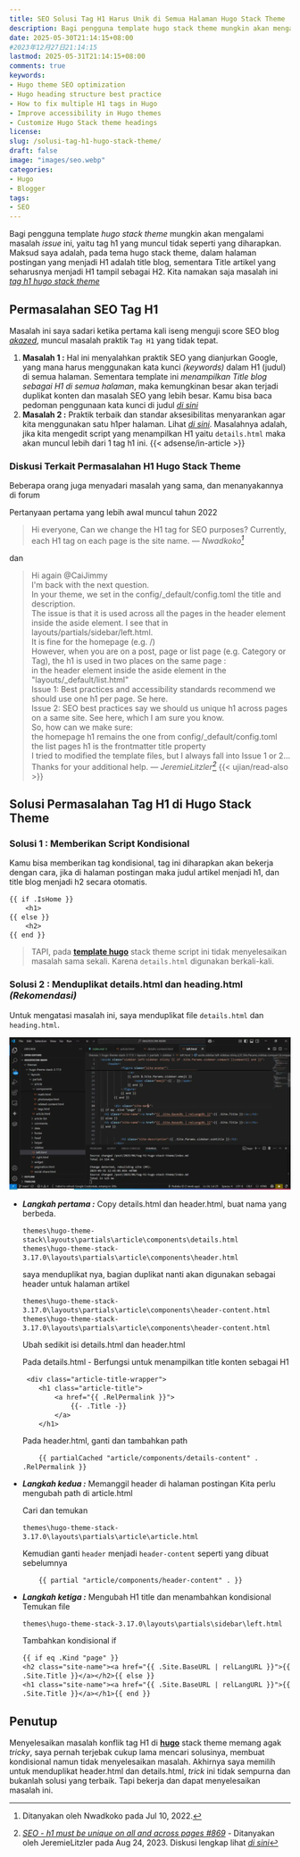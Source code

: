 ```yaml
---
title: SEO Solusi Tag H1 Harus Unik di Semua Halaman Hugo Stack Theme
description: Bagi pengguna template hugo stack theme mungkin akan mengalami masalah issue ini, yaitu tag h1 yang muncul tidak seperti yang diharapkan. Maksud saya adalah, pada tema hugo stack theme, dalam halaman postingan yang menjadi H1 adalah title blog, sementara Title artikel yang seharusnya menjadi H1 tampil sebagai H2.
date: 2025-05-30T21:14:15+08:00 
#2023年12月27日21:14:15
lastmod: 2025-05-31T21:14:15+08:00 
comments: true
keywords: 
- Hugo theme SEO optimization
- Hugo heading structure best practice
- How to fix multiple H1 tags in Hugo
- Improve accessibility in Hugo themes
- Customize Hugo Stack theme headings
license: 
slug: /solusi-tag-h1-hugo-stack-theme/
draft: false
image: "images/seo.webp"
categories:
- Hugo
- Blogger
tags:
- SEO
---
```


Bagi pengguna template *hugo stack theme* mungkin akan mengalami masalah *issue* ini, yaitu tag h1 yang muncul tidak seperti yang diharapkan. Maksud saya adalah, pada tema hugo stack theme, dalam halaman postingan yang menjadi H1 adalah title blog, sementara Title artikel yang seharusnya menjadi H1 tampil sebagai H2. Kita namakan saja masalah ini *[tag h1 hugo stack theme](/solusi-tag-h1-hugo-stack-theme/)*

## Permasalahan SEO Tag H1
Masalah ini saya sadari ketika pertama kali iseng menguji score SEO blog *[akazed](/)*, muncul masalah praktik `Tag H1` yang tidak tepat.
1. **Masalah 1 :** Hal ini menyalahkan praktik SEO yang dianjurkan Google, yang mana harus menggunakan kata kunci *(keywords)* dalam H1 (judul) di semua halaman. Sementara template ini *menampilkan Title blog sebagai H1 di semua halaman*, maka kemungkinan besar akan terjadi duplikat konten dan masalah SEO yang lebih besar. Kamu bisa baca pedoman penggunaan kata kunci di judul *[di sini](https://developers.google.com/search/docs/crawling-indexing/consolidate-duplicate-urls?hl=en&visit_id=638284882507299608-1675376168&rd=1)*
2. **Masalah 2 :**  Praktik terbaik dan standar aksesibilitas menyarankan agar kita menggunakan satu h1per halaman. Lihat *[di sini](https://developer.mozilla.org/en-US/docs/Web/HTML/Element/Heading_Elements)*. Masalahnya adalah, jika kita mengedit script yang menampilkan H1 yaitu `details.html` maka akan muncul lebih dari 1 tag h1 ini. 
{{< adsense/in-article >}}

### Diskusi Terkait Permasalahan H1 Hugo Stack Theme
Beberapa orang juga menyadari masalah yang sama, dan menanyakannya di forum

Pertanyaan pertama yang lebih awal muncul tahun 2022

> Hi everyone,
Can we change the H1 tag for SEO purposes? Currently, each H1 tag on each page is the site name.
— <cite>Nwadkoko[^1]</cite>

[^1]:Ditanyakan oleh Nwadkoko pada Jul 10, 2022.

dan 

> Hi again @CaiJimmy<br/>
I'm back with the next question.<br/>
In your theme, we set in the config/_default/config.toml the title and description.<br/>
The issue is that it is used across all the pages in the header element inside the aside element. I see that in layouts/partials/sidebar/left.html.<br/>
It is fine for the homepage (e.g. /)<br/>
However, when you are on a post, page or list page (e.g. Category or Tag), the h1 is used in two places on the same page :<br/>
in the header element inside the aside element
in the "layouts/_default/list.html"<br/>
Issue 1: Best practices and accessibility standards recommend we should use one h1 per page. Se here.<br/>
Issue 2: SEO best practices say we should us unique h1 across pages on a same site. See here, which I am sure you know.<br/>
So, how can we make sure:<br/>
the homepage h1 remains the one from config/_default/config.toml
the list pages h1 is the frontmatter title property<br/>
I tried to modified the template files, but I always fall into Issue 1 or 2...<br/>
Thanks for your additional help. 
— <cite>JeremieLitzler[^2]</cite>
{{< ujian/read-also >}}

[^2]: *[SEO - h1 must be unique on all and across pages #869](/solusi-tag-h1-hugo-stack-theme/)* - Ditanyakan oleh JeremieLitzler pada Aug 24, 2023. Diskusi lengkap lihat *[di sini](https://github.com/CaiJimmy/hugo-theme-stack/discussions/869)*


## Solusi Permasalahan Tag H1 di Hugo Stack Theme

### Solusi 1 : Memberikan Script Kondisional 
Kamu bisa memberikan tag kondisional, tag ini diharapkan akan bekerja dengan cara, jika di halaman postingan maka judul artikel menjadi h1, dan title blog menjadi h2 secara otomatis. 
```
{{ if .IsHome }}
    <h1>
{{ else }}
    <h2>
{{ end }}
```

>TAPI, pada **[template hugo](/categories/template/)** stack theme script ini tidak menyelesaikan masalah sama sekali. Karena `details.html` digunakan berkali-kali. 

### Solusi 2 : Menduplikat details.html dan heading.html *(Rekomendasi)*
Untuk mengatasi masalah ini, saya menduplikat file `details.html` dan `heading.html`. 

![solved tag h1 hugo stack theme](images/vscode.webp)
* ***Langkah pertama :*** Copy details.html dan header.html, buat nama yang berbeda.
    ```
    themes\hugo-theme-stack\layouts\partials\article\components\details.html
    themes\hugo-theme-stack-3.17.0\layouts\partials\article\components\header.html
    ```
    saya menduplikat nya, bagian duplikat nanti akan digunakan sebagai header untuk halaman artikel
    ```
    themes\hugo-theme-stack-3.17.0\layouts\partials\article\components\header-content.html
    themes\hugo-theme-stack-3.17.0\layouts\partials\article\components\header-content.html
    ```

    Ubah sedikit isi details.html dan header.html

    Pada details.html - Berfungsi untuk menampilkan title konten sebagai H1
    ```
     <div class="article-title-wrapper">
        <h1 class="article-title">
            <a href="{{ .RelPermalink }}">
                {{- .Title -}}
            </a>
        </h1>
    ```
    Pada header.html, ganti dan tambahkan path
    ```
        {{ partialCached "article/components/details-content" . .RelPermalink }}
    ```

* ***Langkah kedua :*** Memanggil header di halaman postingan
    Kita perlu mengubah path di article.html

    Cari dan temukan
    ```
    themes\hugo-theme-stack-3.17.0\layouts\partials\article\article.html
    ```
    Kemudian ganti `header` menjadi `header-content` seperti yang dibuat sebelumnya
    ```
        {{ partial "article/components/header-content" . }}
    ```

* ***Langkah ketiga :*** Mengubah H1 title dan menambahkan kondisional
    Temukan file
    ```
    themes\hugo-theme-stack-3.17.0\layouts\partials\sidebar\left.html
    ```
    Tambahkan kondisional if
    ```
    {{ if eq .Kind "page" }}
  <h2 class="site-name"><a href="{{ .Site.BaseURL | relLangURL }}">{{ .Site.Title }}</a></h2>{{ else }}
  <h1 class="site-name"><a href="{{ .Site.BaseURL | relLangURL }}">{{ .Site.Title }}</a></h1>{{ end }}

    ```

## Penutup
Menyelesaikan masalah konflik tag H1 di **[hugo](/categories/hugo/)** stack theme memang agak *tricky*, saya pernah terjebak cukup lama mencari solusinya, membuat kondisional namun tidak menyelesaikan masalah. Akhirnya saya memilih untuk menduplikat header.html dan details.html, *trick* ini tidak sempurna dan bukanlah solusi yang terbaik. Tapi bekerja dan dapat menyelesaikan masalah ini.